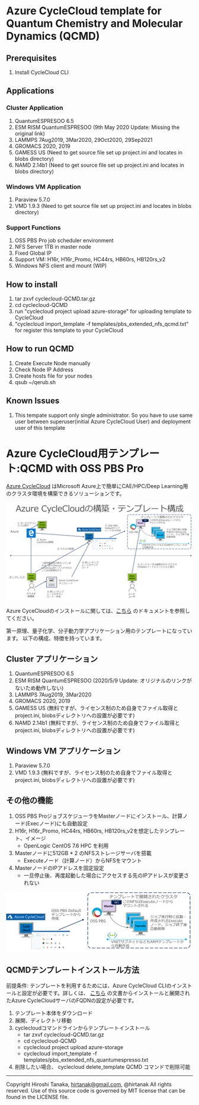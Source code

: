 # Azure CycleCloud template for Quantum Chemistry and Molecular Dynamics (QCMD)

## Prerequisites

1. Install CycleCloud CLI

## Applications

### Cluster Application
1. QuantumESPRESOO 6.5
1. ESM RISM QuantumESPRESOO (9th May 2020 Update: Missing the original link)
1. LAMMPS 7Aug2019, 3Mar2020, 29Oct2020, 29Sep2021
1. GROMACS 2020, 2019
1. GAMESS US (Need to get source file set up project.ini and locates in blobs directory)
1. NAMD 2.14b1 (Need to get source file set up project.ini and locates in blobs directory)

### Windows VM Application
1. Paraview 5.7.0
1. VMD 1.9.3 (Need to get source file set up project.ini and locates in blobs directory)

### Support Functions
1. OSS PBS Pro job scheduler environment
1. NFS Server 1TB in master node
1. Fixed Global IP
1. Support VM: H16r, H16r_Promo, HC44rs, HB60rs, HB120rs_v2 
1. Windows NFS client and mount (WIP)

## How to install 

1. tar zxvf cyclecloud-QCMD<version>.tar.gz
1. cd cyclecloud-QCMD<version>
1. run "cyclecloud project upload azure-storage" for uploading template to CycleCloud
1. "cyclecloud import_template -f templates/pbs_extended_nfs_qcmd.txt" for register this template to your CycleCloud

## How to run QCMD

1. Create Execute Node manually
1. Check Node IP Address
1. Create hosts file for your nodes
1. qsub ~/qerub.sh

## Known Issues
1. This tempate support only single administrator. So you have to use same user between superuser(initial Azure CycleCloud User) and deployment user of this template

# Azure CycleCloud用テンプレート:QCMD with OSS PBS Pro

[Azure CycleCloud](https://docs.microsoft.com/en-us/azure/cyclecloud/) はMicrosoft Azure上で簡単にCAE/HPC/Deep Learning用のクラスタ環境を構築できるソリューションです。

![Azure CycleCloudの構築・テンプレート構成](https://raw.githubusercontent.com/hirtanak/osspbsdefault/master/AzureCycleCloud-OSSPBSDefault.png "Azure CycleCloudの構築・テンプレート構成")

Azure CyceCloudのインストールに関しては、[こちら](https://docs.microsoft.com/en-us/azure/cyclecloud/quickstart-install-cyclecloud) のドキュメントを参照してください。

第一原理、量子化学、分子動力学アプリケーション用のテンプレートになっています。
以下の構成、特徴を持っています。

## Cluster アプリケーション
1. QuantumESPRESOO 6.5
1. ESM RISM QuantumESPRESOO (2020/5/9 Update: オリジナルのリンクがないため動作しない)
1. LAMMPS 7Aug2019, 3Mar2020
1. GROMACS 2020, 2019
1. GAMESS US (無料ですが、ライセンス制のため自身でファイル取得とproject.ini, blobsディレクトリへの設置が必要です)
1. NAMD 2.14b1 (無料ですが、ライセンス制のため自身でファイル取得とproject.ini, blobsディレクトリへの設置が必要です)

## Windows VM アプリケーション
1. Paraview 5.7.0
1. VMD 1.9.3 (無料ですが、ライセンス制のため自身でファイル取得とproject.ini, blobsディレクトリへの設置が必要です)

## その他の機能
1. OSS PBS ProジョブスケジューラをMasterノードにインストール、計算ノード(Execノード)にも自動設定
1. H16r, H16r_Promo, HC44rs, HB60rs, HB120rs_v2を想定したテンプレート、イメージ
	 - OpenLogic CentOS 7.6 HPC を利用 
1. Masterノードに512GB * 2 のNFSストレージサーバを搭載
	 - Executeノード（計算ノード）からNFSをマウント
1. MasterノードのIPアドレスを固定設定
	 - 一旦停止後、再度起動した場合にアクセスする先のIPアドレスが変更されない

![OSS PBS Default テンプレート構成](https://raw.githubusercontent.com/hirtanak/osspbsdefault/master/OSSPBSDefaultDiagram.png "OSS PBS Default テンプレート構成")

## QCMDテンプレートインストール方法

前提条件: テンプレートを利用するためには、Azure CycleCloud CLIのインストールと設定が必要です。詳しくは、 [こちら](https://docs.microsoft.com/en-us/azure/cyclecloud/install-cyclecloud-cli) の文書からインストールと展開されたAzure CycleCloudサーバのFQDNの設定が必要です。

1. テンプレート本体をダウンロード
1. 展開、ディレクトリ移動
1. cyclecloudコマンドラインからテンプレートインストール 
   - tar zxvf cyclecloud-QCMD<version>.tar.gz
   - cd cyclecloud-QCMD<version>
   - cyclecloud project upload azure-storage
   - cyclecloud import_template -f templates/pbs_extended_nfs_quantumespresso.txt
1. 削除したい場合、 cyclecloud delete_template QCMD コマンドで削除可能

***
Copyright Hiroshi Tanaka, hirtanak@gmail.com, @hirtanak All rights reserved.
Use of this source code is governed by MIT license that can be found in the LICENSE file.

